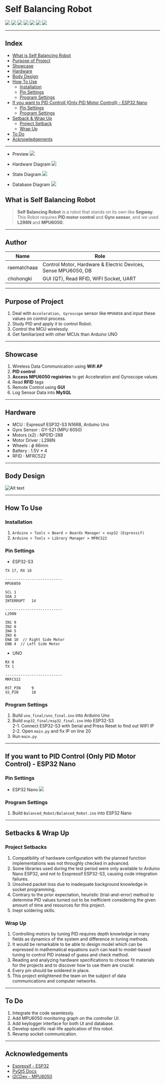 # Self Balancing Robot

<img src="https://img.shields.io/badge/Github-181717?style=for-the-badge&logo=Github&logoColor=white"> <img src="https://img.shields.io/badge/Python-3776AB?style=for-the-badge&logo=Python&logoColor=white"> <img src="https://img.shields.io/badge/c++-00599C?style=for-the-badge&logo=cplusplus&logoColor=white"> <img src="https://img.shields.io/badge/Arduino-00878F?style=for-the-badge&logo=Arduino&logoColor=white"> <img src="https://img.shields.io/badge/espressif-E7352C?style=for-the-badge&logo=espressif&logoColor=white"> <img src="https://img.shields.io/badge/qt-41CD52?style=for-the-badge&logo=qt&logoColor=white"> <img src="https://img.shields.io/badge/mysql-4479A1?style=for-the-badge&logo=mysql&logoColor=white">

---

## Index

- [What is Self Balancing Robot](#what-is-self-balancing-robot)
- [Purpose of Project](#purpose-of-project)
- [Showcase](#showcase)
- [Hardware](#hardware)
- [Body Design](#body-design)
- [How To Use](#how-to-use)
    - [Installation](#installation)
    - [Pin Settings](#pin-settings)
    - [Program Settings](#program-settings)
- [If you want to PID Controll (Only PID Motor Controll) - ESP32 Nano](#if-you-want-to-pid-controll-only-pid-motor-controll---esp32-nano)
    - [Pin Settings](#pin-settings-1)
    - [Program Settings](#program-settings-1)
- [Setback & Wrap Up](#setbacks--wrap-up)
    - [Project Setback](#project-setbacks)
    - [Wrap Up](#wrap-up)
- [To Do](#to-do)
- [Acknowledgements](#acknowledgements)
---

- Preview
![](images/selfBalancingRobot-test.gif)

- Hardware Diagram
![](images/Hardware_Diagram.png)

- State Diagram
![](images/State_diagram.png)

- Database Diagram
![](images/Database_Diagram.png)

## What is Self Balancing Robot
> __Self Balancing Robot__ is a robot that stands on its own like __Segway__.
This Robot requires __PID motor control__ and __Gyro sensor__, and we used __L298N__ and __MPU6050__.

---

## Author

|Name|Role|
|---|---|
|raematchaaa|Control Motor, Hardware & Electric Devices, Sense MPU6050, DB|
|chohongki|GUI (QT), Read RFID, WIFI Socket, UART|

---

## Purpose of Project
1. Deal with ```Acceleration, Gyroscope``` sensor like ```MPU6050``` and input these values on control process.
2. Study PID and apply it to control Robot.
3. Control the MCU wirelessly.
4. Get familiarized with other MCUs than Arduino UNO

---

## Showcase
1. Wireless Data Communication using __Wifi AP__
2. __PID control__
3. __Access MPU6050 registries__ to get Acceleration and Gyroscope values
4. Read __RFID__ tags
5. Remote Control using __GUI__
6. Log Sensor Data into __MySQL__
---

## Hardware
- MCU   :   Espressif ESP32-S3 N16R8, Arduino Uno
- Gyro Sensor   :   GY-521 (MPU 6050)
- Motors (x2)   :   NP01D-288
- Motor Driver  :   L298N
- Wheels    :   $\phi$ 66mm
- Battery   :   1.5V * 4
- RFID      :   MFRC522

---

## Body Design
![Alt text](images/Body_design.png)

---

## How To Use
### Installation
1. ```Arduino > Tools > Board > Boards Manager > esp32 (Espressif)```
2. ```Arduino > Tools > Library Manager > MFRC522```

### Pin Settings
- ESP32-S3
```
TX 17, RX 18

--------------------------
MPU6050

SCL 1
SDA 2
INTERRUPT   14

--------------------------
L298N

IN1 9
IN2 8
IN4 5
IN3 6
ENA 10  // Right Side Motor
ENB 4  // Left Side Motor

```
- UNO
```
RX 0
TX 1

--------------------------
MRFC522

RST_PIN     9     
SS_PIN      10
```

### Program Settings
1. Build ```uno_final/uno_final.ino``` into Arduino Uno
2. Build ```esp32_final/esp32_final.ino``` into ESP32-S3  
    2-1. Connect ESP32-S3 with Serial and Press Reset to find out WIFI IP  
    2-2. Open ```main.py``` and fix IP on line 20  
3. Run ```main.py```

---

## If you want to PID Control (Only PID Motor Control) - ESP32 Nano

### Pin Settings
- ESP32 Nano
![](<images/Balanced Robot.png>)

### Program Settings
1. Build ```Balanced_Robot/Balanced_Robot.ino``` into ESP32 Nano

---

## Setbacks & Wrap Up

### Project Setbacks 
1. Compatibility of hardware configuration with the planned function implementations was not throughly checked in advanced.  
2. Some libraries used during the test period were only available to Arduino Nano ESP32, and not to Esspressif ESP32-S3, causing code integration failures.
3. Unsolved packet loss due to inadequate background knowledge in socket programming.
4. Contrary to the prior expectation, heuristic (trial-and-error) method to determine PID values turned out to be inefficient considering the given amount of time and resources for this project.
5. Inept soldering skills.

### Wrap Up
1. Controlling motors by tuning PID requires depth knowledge in many fields as dynamics of the system and difference in tuning methods.
2. It would be remarkable to be able to design model which can be expressed in mathematical equations such can lead to model-based tuning to control PID instead of guess and check method.
3. Reading and analyzing hardware specifications to choose fit materials for the projects and to discover how to use them are crucial.
4. Every pin should be soldered in place.
5. This project enlightened the team on the subject of data communications and computer networks.

---

## To Do
1. Integrate the code seamlessly.
2. Add MPU6050 monitoring graph on the controller UI.
3. Add keylogger interface for both UI and database.
4. Develop specific real-life application of this robot. 
5. Revamp socket communication.

---

## Acknowledgements
- [Espressif - ESP32](https://github.com/espressif/arduino-esp32)
- [PyQt5 Docs](https://doc.qt.io/qtforpython-5/PySide2/QtWidgets/index.html)
- [I2CDev - MPU6050](https://github.com/jrowberg/i2cdevlib/tree/master/Arduino/MPU6050)

